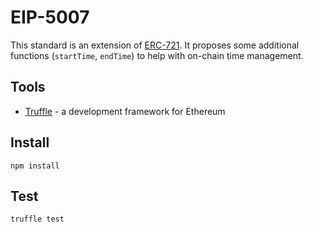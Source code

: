 # EIP-5007
This standard is an extension of [ERC-721](../../EIPS/eip-721.md). It proposes some additional functions (`startTime`, `endTime`) to help with on-chain time management.

## Tools
* [Truffle](https://truffleframework.com/) - a development framework for Ethereum

## Install
```
npm install
```

## Test
```
truffle test
```
